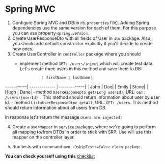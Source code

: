 # Spring MVC

1. Configure Spring MVC and DB(in `db.properties` file). Adding Spring dependencies use the same version for each of them.
For this purpose you can use property `spring.version`.
3. Create UserResponseDto with all fields of User in `dto` package. 
Also, you should add default constructor explicitly if you'll decide to create new ones. 
4. Create UserController in ``controller`` package where you should
    - implement method ```GET: /users/inject``` which will create test data. Let's create three users in this method and save them to DB:
   
                    | firstName | lastName|
-----------|      ------------- | -------------|
     | John      | Doe|
      | Emily     | Stone|
      | Hugh      | Dane|
    - method ```UserResponseDto get(Long userId)```, URL: ```GET: /users/{userId} ```. This method should return information about user by user id.
    - method ```List<UserResponseDto> getAll```, URL: ```GET: /users```. This method should return information about all users from DB.

In response let's return the message ``Users are injected!``

4. Create a `UserMapper` in `service` package, where we're going to perform all mapping to/from DTOs in order to stick with SRP. Use will use this mapper on the controller layer.

4. Run tests with command `mvn -DskipTests=false clean package`.

__You can check yourself using this__ [checklist](https://mate-academy.github.io/jv-program-common-mistakes/java-spring/web/java-spring-web)
